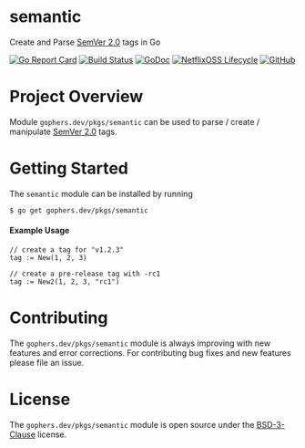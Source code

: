 semantic
========

Create and Parse [SemVer 2.0](https://semver.org/) tags in Go

[![Go Report Card](https://goreportcard.com/badge/gophers.dev/pkgs/semantic)](https://goreportcard.com/report/gophers.dev/pkgs/semantic)
[![Build Status](https://travis-ci.com/shoenig/semantic.svg?branch=master)](https://travis-ci.com/shoenig/semantic)
[![GoDoc](https://godoc.org/gophers.dev/pkgs/semantic?status.svg)](https://godoc.org/gophers.dev/pkgs/semantic)
[![NetflixOSS Lifecycle](https://img.shields.io/osslifecycle/shoenig/semantic.svg)](OSSMETADATA)
[![GitHub](https://img.shields.io/github/license/shoenig/semantic.svg)](LICENSE)

# Project Overview

Module `gophers.dev/pkgs/semantic` can be used to parse / create / manipulate
[SemVer 2.0](https://semver.org/) tags.

# Getting Started

The `semantic` module can be installed by running
```
$ go get gophers.dev/pkgs/semantic
```

#### Example Usage
```golang
// create a tag for "v1.2.3"
tag := New(1, 2, 3)

// create a pre-release tag with -rc1
tag := New2(1, 2, 3, "rc1")
```

# Contributing

The `gophers.dev/pkgs/semantic` module is always improving with new features
and error corrections. For contributing bug fixes and new features please file an issue.

# License

The `gophers.dev/pkgs/semantic` module is open source under the [BSD-3-Clause](LICENSE) license.
